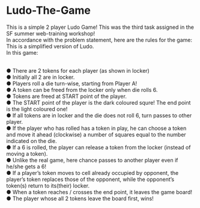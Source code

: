 # Ludo-The-Game
This is a simple 2 player Ludo Game! This was the third task assigned in the SF summer web-training workshop!<br />
In accordance with the problem statement, here are the rules for the game:<br />
This is a simplified version of Ludo.<br />In this game:<br /><br />

● There are 2 tokens for each player (as shown in locker)<br />
● Initially all 2 are in locker.<br />
● Players roll a die turn-wise, starting from Player A!<br />
● A token can be freed from the locker only when die rolls 6.<br />
● Tokens are freed at START point of the player.<br />
● The START point of the player is the dark coloured squre! The end point is the light coloured one!<br />
● If all tokens are in locker and the die does not roll 6, turn
passes to other player.<br />
● If the player who has rolled has a token in play, he can
choose a token and move it ahead (clockwise) a number
of squares equal to the number indicated on the die.<br />
● If a 6 is rolled, the player can release a token from the
locker (instead of moving a token).<br />
● Unlike the real game, here chance passes to another player even if he/she gets a 6!<br />
● If a player’s token moves to cell already occupied by
opponent, the player’s token replaces those of the
opponent, while the opponent’s token(s) return to its(their)
locker. <br />
● When a token reaches / crosses the end point, it leaves
the game board!<br />
● The player whose all 2 tokens leave the board first, wins!<br />







